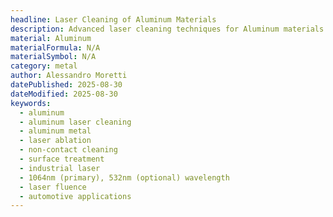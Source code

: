 ```yaml
---
headline: Laser Cleaning of Aluminum Materials
description: Advanced laser cleaning techniques for Aluminum materials using precision laser parameters for industrial surface treatment applications.
material: Aluminum
materialFormula: N/A
materialSymbol: N/A
category: metal
author: Alessandro Moretti
datePublished: 2025-08-30
dateModified: 2025-08-30
keywords:
  - aluminum
  - aluminum laser cleaning
  - aluminum metal
  - laser ablation
  - non-contact cleaning
  - surface treatment
  - industrial laser
  - 1064nm (primary), 532nm (optional) wavelength
  - laser fluence
  - automotive applications
---
```


<script type="application/ld+json">
{
  "@context": "https://schema.org",
  "@type": "Article",
  "headline": "Laser Cleaning of Aluminum Materials",
  "alternativeHeadline": "Advanced Laser Ablation Techniques for Aluminum Surface Treatment",
  "description": "Comprehensive technical guide covering laser cleaning methodologies for Aluminum metal materials, including optimal parameters, industrial applications, and surface treatment benefits.",
  "abstract": "Advanced laser cleaning techniques for Aluminum materials using precision laser parameters for industrial surface treatment applications.",
  "keywords": [
    "aluminum",
    "aluminum laser cleaning",
    "aluminum metal",
    "laser ablation",
    "non-contact cleaning",
    "surface treatment",
    "industrial laser",
    "1064nm (primary), 532nm (optional) wavelength",
    "laser fluence",
    "automotive applications"
  ],
  "articleBody": "Aluminum is a industrial material with 2.7 g/cm³ density extensively used in Cleaning aluminum engine components for improved performance and longevit",
  "wordCount": 21,
  "articleSection": "Materials Processing",
  "inLanguage": "en-US",
  "isAccessibleForFree": true,
  "license": "https://creativecommons.org/licenses/by/4.0/",
  "copyrightHolder": {
    "@type": "Organization",
    "name": "Z-Beam Technologies"
  },
  "copyrightYear": 2025,
  "publisher": {
    "@type": "Organization",
    "name": "Z-Beam Technologies",
    "logo": {
      "@type": "ImageObject",
      "url": "/images/logo-zbeam.svg",
      "width": 200,
      "height": 60
    }
  },
  "author": {
    "@type": "Person",
    "name": "Alessandro Moretti",
    "jobTitle": "Senior Laser Processing Engineer",
    "affiliation": {
      "@type": "Organization",
      "name": "Advanced Materials Research Institute"
    },
    "knowsAbout": [
      "Laser Materials Processing",
      "Aluminum Surface Engineering",
      "Industrial Laser Applications"
    ]
  },
  "reviewedBy": {
    "@type": "Person",
    "name": "Dr. Moretti",
    "jobTitle": "Materials Science Director"
  },
  "datePublished": "2025-08-30T13:59:23.585334Z",
  "dateModified": "2025-08-30T13:59:23.585342Z",
  "image": [
    {
      "@type": "ImageObject",
      "url": "/images/aluminum-laser-cleaning-hero.jpg",
      "name": "Aluminum Laser Cleaning Before/After Comparison",
      "caption": "Split-view workbench photograph displaying Aluminum component before and after laser cleaning treatment",
      "description": "High-resolution dual-panel photograph showing a Aluminum component processed with 1064nm (primary), 532nm (optional) wavelength, 1.0–10 J/cm² fluence, demonstrating complete contamination removal while preserving material integrity",
      "width": 1200,
      "height": 800,
      "encodingFormat": "image/jpeg",
      "representativeOfPage": true,
      "license": "https://creativecommons.org/licenses/by/4.0/"
    },
    {
      "@type": "ImageObject",
      "url": "/images/aluminum-laser-cleaning-micro.jpg",
      "name": "Aluminum Surface Microstructure Analysis",
      "caption": "SEM images showing Aluminum surface quality before and after laser treatment",
      "description": "Comparative scanning electron micrographs displaying surface microstructure processed with 1064nm (primary), 532nm (optional) wavelength, 1.0–10 J/cm² fluence, verified at 1000x magnification",
      "width": 800,
      "height": 600,
      "encodingFormat": "image/jpeg",
      "about": {
        "@type": "Thing",
        "name": "Laser Surface Analysis",
        "description": "Microscopic evaluation of laser cleaning effectiveness on metal surfaces"
      }
    }
  ],
  "video": {
    "@type": "VideoObject",
    "name": "Aluminum Laser Cleaning Process Demonstration",
    "description": "Real-time demonstration of 1064nm (primary), 532nm (optional) laser cleaning process on Aluminum metal components",
    "thumbnailUrl": "/images/aluminum-laser-video-thumb.jpg",
    "uploadDate": "2025-08-30T13:59:23.585371Z",
    "duration": "PT3M45S",
    "contentUrl": "/videos/aluminum-laser-cleaning-demo.mp4"
  },
  "about": [
    {
      "@type": "Material",
      "name": "Aluminum",
      "alternateName": [
        "Aluminum",
        "Al"
      ],
      "identifier": "Al",
      "category": "metal",
      "description": "Technical overview of Aluminum for laser cleaning applications, including density, wavelength, and industrial applications.",
      "additionalProperty": [
        {
          "@type": "PropertyValue",
          "name": "Density",
          "value": "2.7",
          "unitCode": "KGM"
        },
        {
          "@type": "PropertyValue",
          "name": "Thermal Conductivity",
          "value": "237",
          "unitCode": "WTH"
        },
        {
          "@type": "PropertyValue",
          "name": "Optimal Wavelength",
          "value": "1064",
          "unitCode": "NMT"
        },
        {
          "@type": "PropertyValue",
          "name": "Fluence Range",
          "value": "1.0–10 J/cm²",
          "unitCode": "J/cm²"
        }
      ]
    },
    {
      "@type": "Process",
      "name": "Laser Cleaning",
      "description": "Non-contact surface treatment process for Aluminum materials"
    }
  ],
  "mainEntity": {
    "@type": "HowTo",
    "name": "How to Laser Clean Aluminum",
    "description": "Step-by-step process for laser cleaning Aluminum metal materials",
    "step": [
      {
        "@type": "HowToStep",
        "name": "Material Preparation",
        "text": "Secure Aluminum component in laser processing fixture ensuring stable positioning and adequate ventilation for Class 3B operation."
      },
      {
        "@type": "HowToStep",
        "name": "Parameter Configuration",
        "text": "Configure laser parameters: 1064nm (primary), 532nm (optional) wavelength, 1.0–10 J/cm² fluence, 10-50ns pulse duration, 20-100kHz repetition rate."
      },
      {
        "@type": "HowToStep",
        "name": "Surface Treatment",
        "text": "Execute systematic scanning pattern with 0.1-1.0mm spot size maintaining consistent standoff distance for metal processing."
      },
      {
        "@type": "HowToStep",
        "name": "Quality Verification",
        "text": "Inspect cleaned surface using optical microscopy to verify contaminant removal and Aluminum material integrity."
      }
    ]
  },
  "mentions": [
    "Automotive",
    "Aerospace"
  ],
  "citation": [
    {
      "@type": "ScholarlyArticle",
      "name": "Laser Processing of Metal Materials",
      "author": "Journal of Materials Processing Technology"
    },
    {
      "@type": "ScholarlyArticle",
      "name": "Surface Treatment Applications for Aluminum",
      "author": "Applied Surface Science"
    },
    {
      "@type": "ScholarlyArticle",
      "name": "Laser Cleaning in Automotive Applications",
      "author": "Automotive Materials Research"
    }
  ],
  "isPartOf": {
    "@type": "WebSite",
    "name": "Z-Beam Laser Processing Guide",
    "url": "https://zbeam.example.com"
  },
  "breadcrumb": {
    "@type": "BreadcrumbList",
    "itemListElement": [
      {
        "@type": "ListItem",
        "position": 1,
        "name": "Materials",
        "item": "/materials"
      },
      {
        "@type": "ListItem",
        "position": 2,
        "name": "Metal",
        "item": "/materials/metal"
      },
      {
        "@type": "ListItem",
        "position": 3,
        "name": "Aluminum",
        "item": "/materials/metal/aluminum"
      }
    ]
  },
  "potentialAction": {
    "@type": "ReadAction",
    "target": "/materials/metal/aluminum/laser-cleaning"
  }
}
</script>